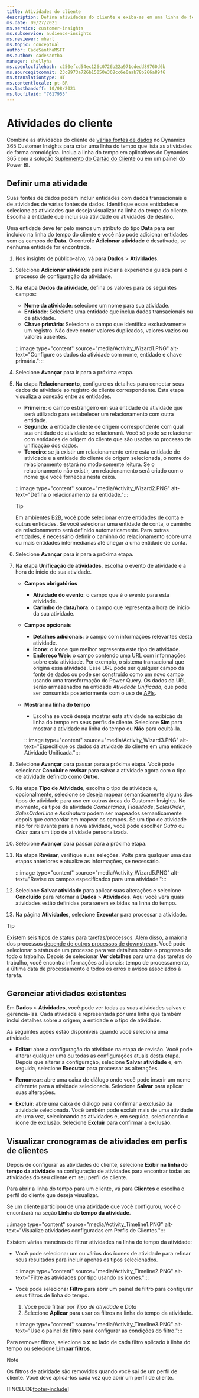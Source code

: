 ```yaml
---
title: Atividades do cliente
description: Defina atividades do cliente e exiba-as em uma linha do tempo em perfis de clientes.
ms.date: 09/27/2021
ms.service: customer-insights
ms.subservice: audience-insights
ms.reviewer: mhart
ms.topic: conceptual
author: CadeSanthaMSFT
ms.author: cadesantha
manager: shellyha
ms.openlocfilehash: c250efcd54ec126c0726b22a971cdedd89760d6b
ms.sourcegitcommit: 23c8973a726b15050e368cc6e0aab78b266a89f6
ms.translationtype: HT
ms.contentlocale: pt-BR
ms.lasthandoff: 10/08/2021
ms.locfileid: "7617955"
---
```

# <a name="customer-activities"></a>Atividades do cliente

Combine as atividades do cliente de [várias fontes de dados](data-sources.md) no Dynamics 365 Customer Insights para criar uma linha do tempo que lista as atividades de forma cronológica. Inclua a linha do tempo em aplicativos do Dynamics 365 com a solução [Suplemento do Cartão do Cliente](customer-card-add-in.md) ou em um painel do Power BI.

## <a name="define-an-activity"></a>Definir uma atividade

Suas fontes de dados podem incluir entidades com dados transacionais e de atividades de várias fontes de dados. Identifique essas entidades e selecione as atividades que deseja visualizar na linha do tempo do cliente. Escolha a entidade que inclui sua atividade ou atividades de destino.

Uma entidade deve ter pelo menos um atributo do tipo **Data** para ser incluído na linha do tempo do cliente e você não pode adicionar entidades sem os campos de **Data**. O controle **Adicionar atividade** é desativado, se nenhuma entidade for encontrada.

1. Nos insights de público-alvo, vá para **Dados** > **Atividades**.

1. Selecione **Adicionar atividade** para iniciar a experiência guiada para o processo de configuração da atividade.

1. Na etapa **Dados da atividade**, defina os valores para os seguintes campos:

   - **Nome da atividade**: selecione um nome para sua atividade.
   - **Entidade**: Selecione uma entidade que inclua dados transacionais ou de atividade.
   - **Chave primária**: Seleciona o campo que identifica exclusivamente um registro. Não deve conter valores duplicados, valores vazios ou valores ausentes.

   :::image type="content" source="media/Activity_Wizard1.PNG" alt-text="Configure os dados da atividade com nome, entidade e chave primária.":::

1. Selecione **Avançar** para ir para a próxima etapa.

1. Na etapa **Relacionamento**, configure os detalhes para conectar seus dados de atividade ao registro de cliente correspondente. Esta etapa visualiza a conexão entre as entidades.  

   - **Primeiro**: o campo estrangeiro em sua entidade de atividade que será utilizado para estabelecer um relacionamento com outra entidade.
   - **Segundo**: a entidade cliente de origem correspondente com qual sua entidade de atividade se relacionará. Você só pode se relacionar com entidades de origem do cliente que são usadas no processo de unificação dos dados.
   - **Terceiro**: se já existir um relacionamento entre esta entidade de atividade e a entidade do cliente de origem selecionada, o nome do relacionamento estará no modo somente leitura. Se o relacionamento não existir, um relacionamento será criado com o nome que você forneceu nesta caixa.

   :::image type="content" source="media/Activity_Wizard2.PNG" alt-text="Defina o relacionamento da entidade.":::

   > [!TIP]
   > Em ambientes B2B, você pode selecionar entre entidades de conta e outras entidades. Se você selecionar uma entidade de conta, o caminho de relacionamento será definido automaticamente. Para outras entidades, é necessário definir o caminho do relacionamento sobre uma ou mais entidades intermediárias até chegar a uma entidade de conta.

1. Selecione **Avançar** para ir para a próxima etapa. 

1. Na etapa **Unificação de atividades**, escolha o evento de atividade e a hora de início de sua atividade. 
   - **Campos obrigatórios**
      - **Atividade do evento**: o campo que é o evento para esta atividade.
      - **Carimbo de data/hora**: o campo que representa a hora de início da sua atividade.

   - **Campos opcionais**
      - **Detalhes adicionais**: o campo com informações relevantes desta atividade.
      - **Ícone**: o ícone que melhor representa este tipo de atividade.
      - **Endereço Web**: o campo contendo uma URL com informações sobre esta atividade. Por exemplo, o sistema transacional que origina essa atividade. Esse URL pode ser qualquer campo da fonte de dados ou pode ser construído como um novo campo usando uma transformação do Power Query. Os dados da URL serão armazenados na entidade *Atividade Unificada*, que pode ser consumida posteriormente com o uso de [APIs](apis.md).

   - **Mostrar na linha do tempo**
      - Escolha se você deseja mostrar esta atividade na exibição da linha do tempo em seus perfis de cliente. Selecione **Sim** para mostrar a atividade na linha do tempo ou **Não** para ocultá-la.

      :::image type="content" source="media/Activity_Wizard3.PNG" alt-text="Especifique os dados da atividade do cliente em uma entidade Atividade Unificada.":::

1. Selecione **Avançar** para passar para a próxima etapa. Você pode selecionar **Concluir e revisar** para salvar a atividade agora com o tipo de atividade definido como **Outro**. 

1. Na etapa **Tipo de Atividade**, escolha o tipo de atividade e, opcionalmente, selecione se deseja mapear semanticamente alguns dos tipos de atividade para uso em outras áreas do Customer Insights. No momento, os tipos de atividade *Comentários*, *Fidelidade*, *SalesOrder*, *SalesOrderLine* e *Assinatura* podem ser mapeados semanticamente depois que concordar em mapear os campos. Se um tipo de atividade não for relevante para a nova atividade, você pode escolher *Outro* ou *Criar* para um tipo de atividade personalizada.

1. Selecione **Avançar** para passar para a próxima etapa. 

1. Na etapa **Revisar**, verifique suas seleções. Volte para qualquer uma das etapas anteriores e atualize as informações, se necessário.

   :::image type="content" source="media/Activity_Wizard5.PNG" alt-text="Revise os campos especificados para uma atividade.":::
   
1. Selecione **Salvar atividade** para aplicar suas alterações e selecione **Concluído** para retornar a **Dados** > **Atividades**. Aqui você verá quais atividades estão definidas para serem exibidas na linha do tempo. 

1. Na página **Atividades**, selecione **Executar** para processar a atividade. 

> [!TIP]
> Existem [seis tipos de status](system.md#status-types) para tarefas/processos. Além disso, a maioria dos processos [depende de outros processos de downstream](system.md#refresh-policies). Você pode selecionar o status de um processo para ver detalhes sobre o progresso de todo o trabalho. Depois de selecionar **Ver detalhes** para uma das tarefas do trabalho, você encontra informações adicionais: tempo de processamento, a última data de processamento e todos os erros e avisos associados à tarefa.


## <a name="manage-existing-activities"></a>Gerenciar atividades existentes

Em **Dados** > **Atividades**, você pode ver todas as suas atividades salvas e gerenciá-las. Cada atividade é representada por uma linha que também inclui detalhes sobre a origem, a entidade e o tipo de atividade.

As seguintes ações estão disponíveis quando você seleciona uma atividade. 

- **Editar**: abre a configuração da atividade na etapa de revisão. Você pode alterar qualquer uma ou todas as configurações atuais desta etapa. Depois que alterar a configuração, selecione **Salvar atividade** e, em seguida, selecione **Executar** para processar as alterações.

- **Renomear**: abre uma caixa de diálogo onde você pode inserir um nome diferente para a atividade selecionada. Selecione **Salvar** para aplicar suas alterações.

- **Excluir**: abre uma caixa de diálogo para confirmar a exclusão da atividade selecionada. Você também pode excluir mais de uma atividade de uma vez, selecionando as atividades e, em seguida, selecionando o ícone de exclusão. Selecione **Excluir** para confirmar a exclusão.

## <a name="view-activity-timelines-on-customer-profiles"></a>Visualizar cronogramas de atividades em perfis de clientes

Depois de configurar as atividades do cliente, selecione **Exibir na linha do tempo da atividade** na configuração de atividades para encontrar todas as atividades do seu cliente em seu perfil de cliente.

Para abrir a linha do tempo para um cliente, vá para **Clientes** e escolha o perfil do cliente que deseja visualizar.

Se um cliente participou de uma atividade que você configurou, você o encontrará na seção **Linha do tempo da atividade**.

:::image type="content" source="media/Activity_Timeline1.PNG" alt-text="Visualize atividades configuradas em Perfis de Clientes.":::

Existem várias maneiras de filtrar atividades na linha do tempo da atividade:

- Você pode selecionar um ou vários dos ícones de atividade para refinar seus resultados para incluir apenas os tipos selecionados.

  :::image type="content" source="media/Activity_Timeline2.PNG" alt-text="Filtre as atividades por tipo usando os ícones.":::

- Você pode selecionar **Filtro** para abrir um painel de filtro para configurar seus filtros de linha do tempo.

   1. Você pode filtrar por *Tipo de atividade* e *Data*
   1. Selecione **Aplicar** para usar os filtros na linha do tempo da atividade.

   :::image type="content" source="media/Activity_Timeline3.PNG" alt-text="Use o painel de filtro para configurar as condições do filtro.":::

Para remover filtros, selecione o **x** ao lado de cada filtro aplicado à linha do tempo ou selecione **Limpar filtros**.


> [!NOTE]
> Os filtros de atividade são removidos quando você sai de um perfil de cliente. Você deve aplicá-los cada vez que abrir um perfil de cliente.

[!INCLUDE[footer-include](../includes/footer-banner.md)]
